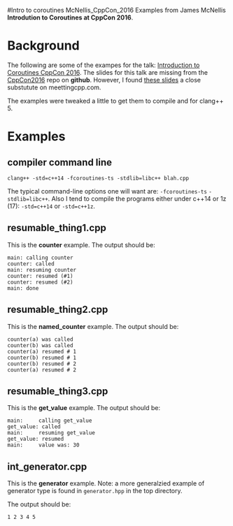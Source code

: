 #Intro to coroutines McNellis_CppCon_2016
Examples from James McNellis **Introdution to Coroutines at CppCon 2016**.

# Background
The following are some of the exampes for the talk: [Introduction to Coroutines CppCon 2016](https://www.youtube.com/watch?v=ZTqHjjm86Bw).  The slides for this talk are missing from the [CppCon2016](https://github.com/CppCon/CppCon2016) repo on **github**.  However, I found [these slides](https://meetingcpp.com/tl_files/mcpp/2015/talks/James%20McNellis%20-%20Coroutines%20-%20%20Meeting%20C++%202015.pdf) a close substutute on meettingcpp.com.

The examples were tweaked a little to get them to compile and for clang++ 5.

# Examples
## compiler command line
```
clang++ -std=c++14 -fcoroutines-ts -stdlib=libc++ blah.cpp
```
The typical command-line options one will want are: `-fcoroutines-ts` `-stdlib=libc++`.  Also I tend to compile the programs either under c++14 or 1z (17): `-std=c++14` or `-std=c++1z`.

## resumable_thing1.cpp
This is the **counter** example.  The output should be:

```
main: calling counter
counter: called
main: resuming counter
counter: resumed (#1)
counter: resumed (#2)
main: done
```


## resumable_thing2.cpp
This is the **named_counter** example.  The output should be:

```
counter(a) was called
counter(b) was called
counter(a) resumed # 1
counter(b) resumed # 1
counter(b) resumed # 2
counter(a) resumed # 2
```
## resumable_thing3.cpp
This is the **get_value** example.  The output should be:

```
main:     calling get_value
get_value: called
main:     resuming get_value
get_value: resumed
main:     value was: 30
```

## int_generator.cpp
This is the **generator** example.  Note: a more generalzied example of generator type is found in `generator.hpp` in the top directory.

The output should be:

```
1 2 3 4 5
```

